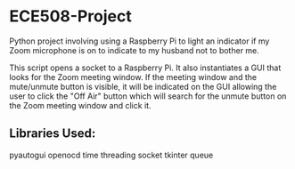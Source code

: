 # ECE508-Project
Python project involving using a Raspberry Pi to light an indicator if my Zoom microphone is on to indicate to my husband not to bother me.

This script opens a socket to a Raspberry Pi. It also instantiates a GUI that looks for the Zoom meeting window. If the meeting window and the mute/unmute button is visible, it will be indicated on the GUI allowing the user to click the "Off Air" button which will search for the unmute button on the Zoom meeting window and click it.

## Libraries Used:
pyautogui
openocd
time
threading
socket
tkinter
queue

